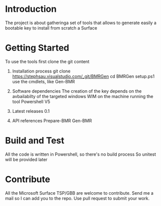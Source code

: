 # Introduction 
The project is about gatheringa set of tools that allows to generate easily a bootable key to install from scratch a Surface

# Getting Started
To use the tools first clone the git content
1.	Installation process
    git clone https://stephsau.visualstudio.com/_git/BMRGen
    cd BMRGen
    setup.ps1
    use the cmdlets, like Gen-BMR

2.	Software dependencies
    The creation of the key depends on the avbailabilty of the targeted windows WIM on the machine running the tool
    Powershell V5

3.	Latest releases
    0.1
4.	API references
    Prepare-BMR
    Gen-BMR

# Build and Test
All the code is written in Powershell, so there's no build process
So unitest will be provided later

# Contribute
All the Microsoft Surface TSP/GBB are welcome to contribute. Send me a mail so I can add you to the repo. Use pull request to submit your work. 
